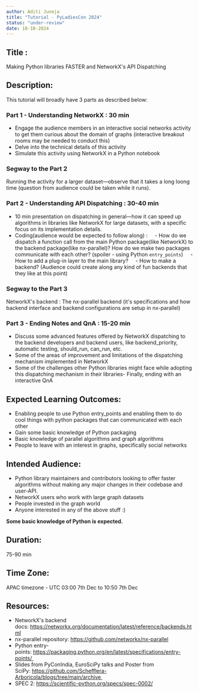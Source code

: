 ```yaml
---
author: Aditi Juneja
title: "Tutorial - PyLadiesCon 2024"
status: "under-review"
date: 18-10-2024
---
```


## Title : 

Making Python libraries FASTER and NetworkX's API Dispatching


## Description:

This tutorial will broadly have 3 parts as described below:

### Part 1 - Understanding NetworkX : 30 min

- Engage the audience members in an interactive social networks activity to get them curious about the domain of graphs (interactive breakout rooms may be needed to conduct this)
- Delve into the technical details of this activity
- Simulate this activity using NetworkX in a Python notebook


### Segway to the Part 2 

Running the activity for a larger dataset—observe that it takes a long loong time (question from audience could be taken while it runs).


### Part 2 - Understanding API Dispatching : 30-40 min

- 10 min presentation on dispatching in general—how it can speed up algorithms in libraries like NetworkX for large datasets, with a specific focus on its implementation details.
- Coding(audience would be expected to follow along) :
    - How do we dispatch a function call from the main Python package(like NetworkX) to the backend package(like nx-parallel)? How do we make two packages communicate with each other? (spoiler - using Python `entry_points`)
    - How to add a plug-in layer to the main library?
    - How to make a backend? (Audience could create along any kind of fun backends that they like at this point) 


### Segway to the Part 3 

NetworkX's backend : The nx-parallel backend (it's specifications and how backend interface and backend configurations are setup in nx-parallel)


### Part 3 - Ending Notes and QnA : 15-20 min

- Discuss some advanced features offered by NetworkX dispatching to the backend developers and backend users, like backend_priority, automatic testing, should_run, can_run, etc.
- Some of the areas of improvement and limitations of the dispatching mechanism implemented in NetworkX 
- Some of the challenges other Python libraries might face while adopting this dispatching mechanism in their libraries- Finally, ending with an interactive QnA

## Expected Learning Outcomes:

- Enabling people to use Python entry_points and enabling them to do cool things with python packages that can communicated with each other 
- Gain some basic knowledge of Python packaging
- Basic knowledge of parallel algorithms and graph algorithms
- People to leave with an interest in graphs, specifically social networks

## Intended Audience:

- Python library maintainers and contributors looking to offer faster algorithms without making any major changes in their codebase and user-API.
- NetworkX users who work with large graph datasets
- People invested in the graph world
- Anyone interested in any of the above stuff :)

**Some basic knowledge of Python is expected.**


## Duration: 

75-90 min

## Time Zone: 

APAC timezone - UTC 03:00 7th Dec to 10:50 7th Dec

## Resources:

- NetworkX's backend docs: https://networkx.org/documentation/latest/reference/backends.html
- nx-parallel repository: https://github.com/networkx/nx-parallel
- Python entry-points: https://packaging.python.org/en/latest/specifications/entry-points/ 
- Slides from PyConIndia, EuroSciPy talks and Poster from SciPy: https://github.com/Schefflera-Arboricola/blogs/tree/main/archive 
- SPEC 2: https://scientific-python.org/specs/spec-0002/

